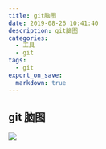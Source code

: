 ```yaml
---
title: git脑图
date: 2019-08-26 10:41:40
description: git脑图
categories:
  - 工具
  - git
tags:
  - git
export_on_save:
  markdown: true
---
```


## git 脑图

![](https://raw.githubusercontent.com/jiangwei618/note/master/assets/image/git-summary.md-2019-08-06-17-17-35.png)
